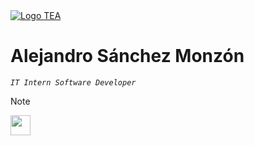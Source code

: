 <a href="https://web.teaediciones.com">
  <img src="https://web.teaediciones.com/images/logo-hogrefe-tea.svg" alt="Logo TEA" style="object-fit: cover;"/>
</a>

# Alejandro Sánchez Monzón
*`IT Intern Software Developer`*

> [!NOTE]
> <a href="https://www.linkedin.com/in/alejandrosm/" target="_blank"><img src="https://www.svgrepo.com/show/448234/linkedin.svg" style="width: 2rem;" /></a>
